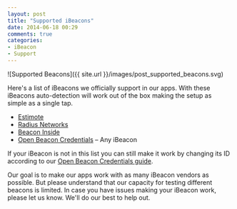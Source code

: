 ```yaml
---
layout: post
title: "Supported iBeacons"
date: 2014-06-18 00:29
comments: true
categories:
- iBeacon
- Support
---
```


![Supported Beacons]({{ site.url }}/images/post_supported_beacons.svg)

Here's a list of iBeacons we officially support in our apps. With these iBeacons auto-detection will work out of the box making the setup as simple as a single tap.

* [Estimote](http://estimote.com)
* [Radius Networks](http://www.radiusnetworks.com)
* [Beacon Inside](http://beaconinside.com)
* [Open Beacon Credentials](https://github.com/AwwApps/Open-Beacon-Credentials) – Any iBeacon

If your iBeacon is not in this list you can still make it work by changing its ID according to our [Open Beacon Credentials guide](https://github.com/AwwApps/Open-Beacon-Credentials).

Our goal is to make our apps work with as many iBeacon vendors as possible. But please understand that our capacity for testing different beacons is limited. In case you have issues making your iBeacon work, please let us know. We'll do our best to help out.
